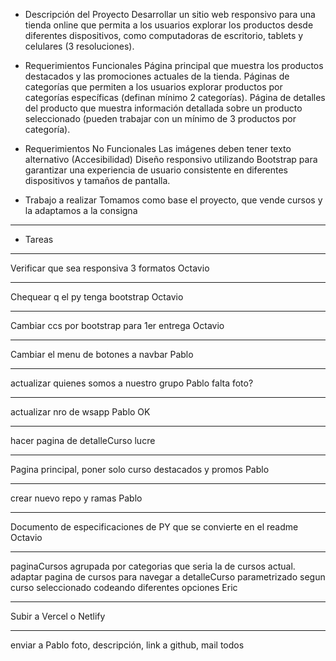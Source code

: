 * Descripción del Proyecto
Desarrollar un sitio web responsivo para una tienda online que permita a los usuarios explorar los productos desde diferentes dispositivos, como computadoras de escritorio, tablets y celulares (3 resoluciones).
 
* Requerimientos Funcionales
Página principal que muestra los productos destacados y las promociones actuales de la tienda.
Páginas de categorías que permiten a los usuarios explorar productos por categorías específicas (definan mínimo 2 categorías).
Página de detalles del producto que muestra información detallada sobre un producto seleccionado (pueden trabajar con un mínimo de 3 productos por categoría).

* Requerimientos No Funcionales
Las imágenes deben tener texto alternativo (Accesibilidad)
Diseño responsivo utilizando Bootstrap para garantizar una experiencia de usuario consistente en diferentes dispositivos y tamaños de pantalla.

* Trabajo a realizar
Tomamos como base el proyecto, que vende cursos y la adaptamos a la consigna

---------------------------------------------------------
* Tareas
---------------------------------------------------------

Verificar que sea responsiva 3 formatos
Octavio

---------------------------------------------------------
Chequear q el py tenga bootstrap
Octavio

---------------------------------------------------------
Cambiar ccs por bootstrap para 1er entrega
Octavio

---------------------------------------------------------
Cambiar el menu de botones a navbar 
Pablo

---------------------------------------------------------
actualizar quienes somos a nuestro grupo
Pablo
falta foto?

---------------------------------------------------------
actualizar nro de wsapp
Pablo
OK

---------------------------------------------------------
hacer pagina de detalleCurso
lucre

---------------------------------------------------------
Pagina principal, poner solo curso destacados y promos
Pablo

---------------------------------------------------------
crear nuevo repo y ramas
Pablo

---------------------------------------------------------
Documento de especificaciones de PY que se convierte en el readme
Octavio

---------------------------------------------------------
paginaCursos agrupada por categorias que seria la de cursos actual. adaptar pagina de cursos para navegar a detalleCurso parametrizado segun curso seleccionado codeando diferentes opciones
Eric

---------------------------------------------------------
Subir a Vercel o Netlify

---------------------------------------------------------
enviar a Pablo foto, descripción, link a github, mail
todos



